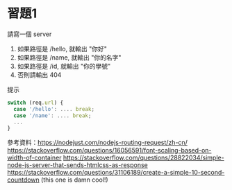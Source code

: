 # 習題1

請寫一個 server

1. 如果路徑是 /hello, 就輸出 "你好"
2. 如果路徑是 /name,  就輸出 "你的名字"
3. 如果路徑是 /id,  就輸出 "你的學號"
4. 否則請輸出 404 

提示

```js
switch (req.url) {
  case '/hello': .... break;
  case '/name': .... break;
  ...
}
```

參考資料：https://nodejust.com/nodejs-routing-request/zh-cn/
         https://stackoverflow.com/questions/16056591/font-scaling-based-on-width-of-container
         https://stackoverflow.com/questions/28822034/simple-node-js-server-that-sends-htmlcss-as-response
         https://stackoverflow.com/questions/31106189/create-a-simple-10-second-countdown  (this one is damn cool!)